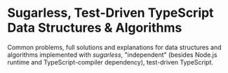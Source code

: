 # Sugarless, Test-Driven TypeScript Data Structures & Algorithms
Common problems, full solutions and explanations for data structures and algorithms implemented with *sugarless*, "independent" (besides Node.js runtime and TypeScript-compiler dependency), test-driven TypeScript.
